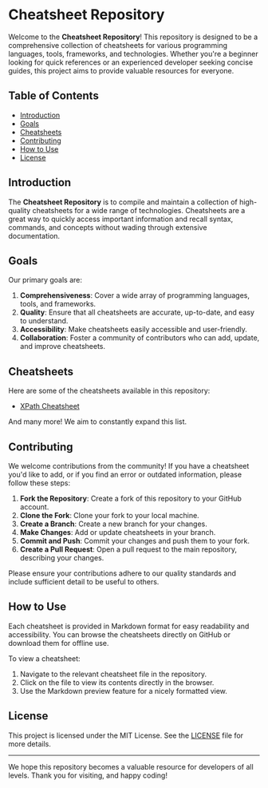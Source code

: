 # Cheatsheet Repository

Welcome to the **Cheatsheet Repository**! This repository is designed to be a comprehensive collection of cheatsheets for various programming languages, tools, frameworks, and technologies. Whether you're a beginner looking for quick references or an experienced developer seeking concise guides, this project aims to provide valuable resources for everyone.

## Table of Contents

- [Introduction](#introduction)
- [Goals](#goals)
- [Cheatsheets](#cheatsheets)
- [Contributing](#contributing)
- [How to Use](#how-to-use)
- [License](#license)

## Introduction

The **Cheatsheet Repository** is to compile and maintain a collection of high-quality cheatsheets for a wide range of technologies. Cheatsheets are a great way to quickly access important information and recall syntax, commands, and concepts without wading through extensive documentation.

## Goals

Our primary goals are:
1. **Comprehensiveness**: Cover a wide array of programming languages, tools, and frameworks.
2. **Quality**: Ensure that all cheatsheets are accurate, up-to-date, and easy to understand.
3. **Accessibility**: Make cheatsheets easily accessible and user-friendly.
4. **Collaboration**: Foster a community of contributors who can add, update, and improve cheatsheets.

## Cheatsheets

Here are some of the cheatsheets available in this repository:

- [XPath Cheatsheet](xpath_cheatsheet.md)


And many more! We aim to constantly expand this list.

## Contributing

We welcome contributions from the community! If you have a cheatsheet you'd like to add, or if you find an error or outdated information, please follow these steps:

1. **Fork the Repository**: Create a fork of this repository to your GitHub account.
2. **Clone the Fork**: Clone your fork to your local machine.
3. **Create a Branch**: Create a new branch for your changes.
4. **Make Changes**: Add or update cheatsheets in your branch.
5. **Commit and Push**: Commit your changes and push them to your fork.
6. **Create a Pull Request**: Open a pull request to the main repository, describing your changes.

Please ensure your contributions adhere to our quality standards and include sufficient detail to be useful to others.

## How to Use

Each cheatsheet is provided in Markdown format for easy readability and accessibility. You can browse the cheatsheets directly on GitHub or download them for offline use.

To view a cheatsheet:
1. Navigate to the relevant cheatsheet file in the repository.
2. Click on the file to view its contents directly in the browser.
3. Use the Markdown preview feature for a nicely formatted view.

## License

This project is licensed under the MIT License. See the [LICENSE](LICENSE) file for more details.

---

We hope this repository becomes a valuable resource for developers of all levels. Thank you for visiting, and happy coding!
